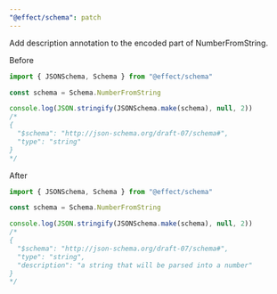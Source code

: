 ```yaml
---
"@effect/schema": patch
---
```


Add description annotation to the encoded part of NumberFromString.

Before

```ts
import { JSONSchema, Schema } from "@effect/schema"

const schema = Schema.NumberFromString

console.log(JSON.stringify(JSONSchema.make(schema), null, 2))
/*
{
  "$schema": "http://json-schema.org/draft-07/schema#",
  "type": "string"
}
*/
```

After

```ts
import { JSONSchema, Schema } from "@effect/schema"

const schema = Schema.NumberFromString

console.log(JSON.stringify(JSONSchema.make(schema), null, 2))
/*
{
  "$schema": "http://json-schema.org/draft-07/schema#",
  "type": "string",
  "description": "a string that will be parsed into a number"
}
*/
```
